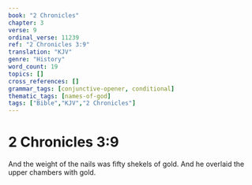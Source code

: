 ```yaml
---
book: "2 Chronicles"
chapter: 3
verse: 9
ordinal_verse: 11239
ref: "2 Chronicles 3:9"
translation: "KJV"
genre: "History"
word_count: 19
topics: []
cross_references: []
grammar_tags: [conjunctive-opener, conditional]
thematic_tags: [names-of-god]
tags: ["Bible","KJV","2 Chronicles"]
---
```


# 2 Chronicles 3:9

And the weight of the nails was fifty shekels of gold. And he overlaid the upper chambers with gold.
